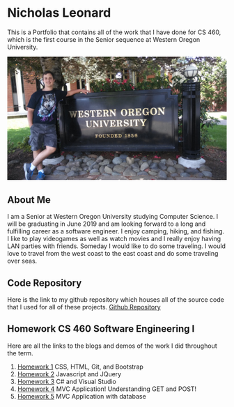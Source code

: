 # Nicholas Leonard

This is a Portfolio that contains all of the work that I have done for CS 460, which is the first course in the Senior sequence at Western Oregon University.



![picture](Portfolio_Photos/me_western.jpg)



## About Me

I am a Senior at Western Oregon University studying Computer Science. I will be graduating in June 2019 and am looking forward to a long and fulfilling career as a software engineer. I enjoy camping, hiking, and fishing. I like to play videogames as well as watch movies and I really enjoy having LAN parties with friends. Someday I would like to do some traveling. I would love to travel from the west coast to the east coast and do some traveling over seas.


## Code Repository
Here is the link to my github repository which houses all of the source code that I used for all of these projects.
[Github Repository](https://github.com/NicholasLeonard/NicholasLeonard.github.io)


## Homework CS 460 Software Engineering I

Here are all the links to the blogs and demos of the work I did throughout the term.

1. [Homework 1](HW1/h1index.md) CSS, HTML, Git, and Bootstrap
2. [Homework 2](HW2/h2index.md) Javascript and JQuery
3. [Homework 3](HW3/h3index.md) C# and Visual Studio
4. [Homework 4](HW4/h4index.md) MVC Application! Understanding GET and POST!
5. [Homework 5](HW5/h5index.md) MVC Application with database